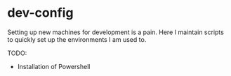 # dev-config
Setting up new machines for development is a pain. Here I maintain scripts to quickly set up the environments I am used to.



TODO:
  * Installation of Powershell

